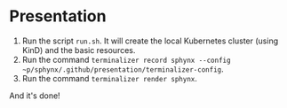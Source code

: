 # Presentation

1. Run the script `run.sh`. It will create the local Kubernetes cluster (using KinD) and the basic resources.
2. Run the command `terminalizer record sphynx --config ~p/sphynx/.github/presentation/terminalizer-config`.
3. Run the command `terminalizer render sphynx`.

And it's done!

